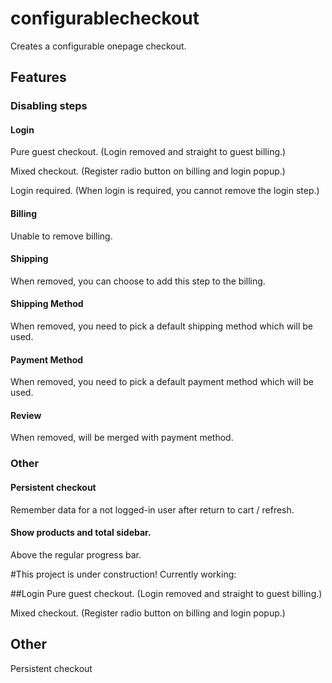 # configurablecheckout
Creates a configurable onepage checkout.

## Features
### Disabling steps
#### Login
Pure guest checkout. (Login removed and straight to guest billing.)

Mixed checkout. (Register radio button on billing and login popup.)

Login required. (When login is required, you cannot remove the login step.)

#### Billing
Unable to remove billing.

#### Shipping
When removed, you can choose to add this step to the billing.

#### Shipping Method
When removed, you need to pick a default shipping method which will be used.

#### Payment Method
When removed, you need to pick a default payment method which will be used.

#### Review
When removed, will be merged with payment method.

### Other
#### Persistent checkout
Remember data for a not logged-in user after return to cart / refresh.

#### Show products and total sidebar.
Above the regular progress bar.

#This project is under construction!
Currently working:

##Login
Pure guest checkout. (Login removed and straight to guest billing.)

Mixed checkout. (Register radio button on billing and login popup.)

## Other
Persistent checkout
